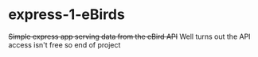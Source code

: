 # express-1-eBirds
~~Simple express app serving data from the eBird API~~
Well turns out the API access isn't free so end of project
